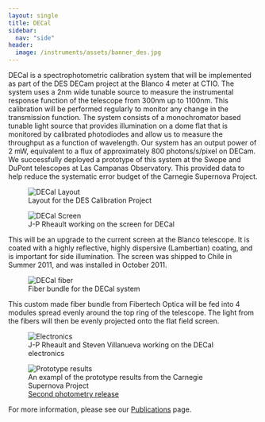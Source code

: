 ```yaml
---
layout: single
title: DECal
sidebar:
  nav: "side"
header:
  image: /instruments/assets/banner_des.jpg
---
```

DECal is a spectrophotometric calibration system that will be implemented as part of the DES DECam project at the Blanco 4 meter at CTIO. The system uses a 2nm wide tunable source to measure the instrumental response function of the telescope from 300nm up to 1100nm. This calibration will be performed regularly to monitor any change in the transmission function. The system consists of a monochromator based tunable light source that provides illumination on a dome flat that is monitored by calibrated photodiodes and allow us to measure the throughput as a function of wavelength. Our system has an output power of 2 mW, equivalent to a flux of approximately 800 photons/s/pixel on DECam. We successfully deployed a prototype of this system at the Swope and DuPont telescopes at Las Campanas Observatory. This provided data to help reduce the systematic error budget of the Carnegie Supernova Project.

<figure>
  <img src="http://instrumentation.tamu.edu/jekylltest/_site/instruments/assets/DeCal_layout.png" alt="DECal Layout">
  <figcaption>Layout for the DES Calibration Project</figcaption>
</figure>

<figure>
  <img src="http://instrumentation.tamu.edu/jekylltest/_site/instruments/assets/DeCal_Screen.jpg" alt="DECal Screen">
  <figcaption>J-P Rheault working on the screen for DECal</figcaption>
</figure>

This will be an upgrade to the current screen at the Blanco telescope. It is coated with a highly reflective, highly dispersive (Lambertian) coating, and is important for side illumination. The screen was shipped to Chile in Summer 2011, and was installed in October 2011.

<figure>
  <img src="http://instrumentation.tamu.edu/jekylltest/_site/instruments/assets/DeCal_fiber.png" alt="DECal fiber">
  <figcaption>Fiber bundle for the DECal system</figcaption>
</figure>

This custom made fiber bundle from Fibertech Optica will be fed into 4 modules spread evenly around the top ring of the telescope. The light from the fibers will then be evenly projected onto the flat field screen.

<figure>
  <img src="http://instrumentation.tamu.edu/jekylltest/_site/instruments/assets/JP_2.jpg" alt="Electronics">
  <figcaption>J-P Rheault and Steven Villanueva working on the DECal electronics</figcaption>
</figure>

<figure>
  <img src="http://instrumentation.tamu.edu/jekylltest/_site/instruments/assets/DeCal_prototype_results.png" alt="Prototype results">
  <figcaption>An exampl of the prototype results from the Carnegie Supernova Project<br><a href="http://arxiv.org/abs/1108.3108">Second photometry release</a></figcaption>
</figure>

For more information, please see our [Publications](/publications/) page.
